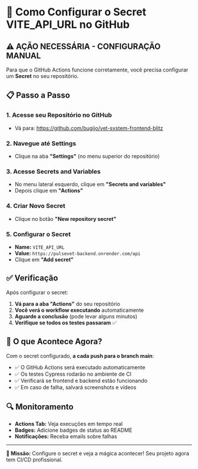 # 🔐 Como Configurar o Secret VITE_API_URL no GitHub

## ⚠️ AÇÃO NECESSÁRIA - CONFIGURAÇÃO MANUAL

Para que o GitHub Actions funcione corretamente, você precisa configurar um **Secret** no seu repositório.

## 📋 Passo a Passo

### 1. Acesse seu Repositório no GitHub
- Vá para: https://github.com/bugijo/vet-system-frontend-blitz

### 2. Navegue até Settings
- Clique na aba **"Settings"** (no menu superior do repositório)

### 3. Acesse Secrets and Variables
- No menu lateral esquerdo, clique em **"Secrets and variables"**
- Depois clique em **"Actions"**

### 4. Criar Novo Secret
- Clique no botão **"New repository secret"**

### 5. Configurar o Secret
- **Name:** `VITE_API_URL`
- **Value:** `https://pulsevet-backend.onrender.com/api`
- Clique em **"Add secret"**

## ✅ Verificação

Após configurar o secret:

1. **Vá para a aba "Actions"** do seu repositório
2. **Você verá o workflow executando** automaticamente
3. **Aguarde a conclusão** (pode levar alguns minutos)
4. **Verifique se todos os testes passaram** ✅

## 🚀 O que Acontece Agora?

Com o secret configurado, **a cada push para o branch main**:

- ✅ O GitHub Actions será executado automaticamente
- ✅ Os testes Cypress rodarão no ambiente de CI
- ✅ Verificará se frontend e backend estão funcionando
- ✅ Em caso de falha, salvará screenshots e vídeos

## 🔍 Monitoramento

- **Actions Tab:** Veja execuções em tempo real
- **Badges:** Adicione badges de status ao README
- **Notificações:** Receba emails sobre falhas

---

**🎯 Missão:** Configure o secret e veja a mágica acontecer! Seu projeto agora tem CI/CD profissional.